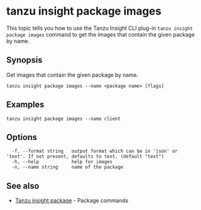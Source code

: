 # tanzu insight package images

This topic tells you how to use the Tanzu Insight CLI plug-in
`tanzu insight package images` command to get the images that contain the given package 
by name.

## <a id='synopsis'></a>Synopsis

Get images that contain the given package by name.

```console
tanzu insight package images --name <package name> [flags]
```

## <a id='examples'></a>Examples

```console
tanzu insight package images --name client
```

## <a id='options'></a>Options

```console
  -f, --format string   output format which can be in 'json' or 'text'. If not present, defaults to text. (default "text")
  -h, --help            help for images
  -n, --name string     name of the package
```

## <a id='see-also'></a>See also

* [Tanzu insight package](insight-package.md)	 - Package commands
